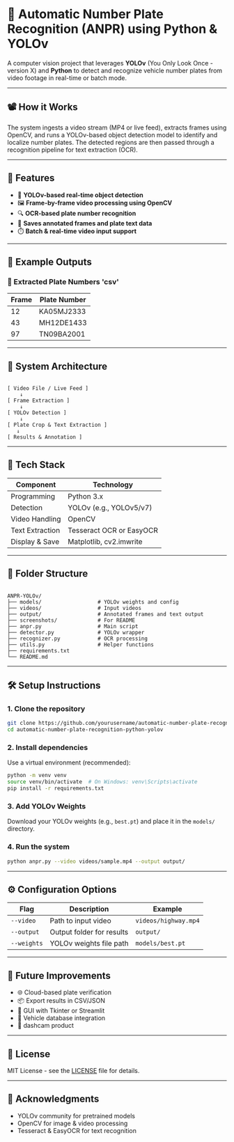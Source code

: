 
# 🚗 Automatic Number Plate Recognition (ANPR) using Python & YOLOv

A computer vision project that leverages **YOLOv** (You Only Look Once - version X) and **Python** to detect and recognize vehicle number plates from video footage in real-time or batch mode.

---

## 📽️ How it Works

The system ingests a video stream (MP4 or live feed), extracts frames using OpenCV, and runs a YOLOv-based object detection model to identify and localize number plates. The detected regions are then passed through a recognition pipeline for text extraction (OCR).

---

## 🎯 Features

- 🧠 **YOLOv-based real-time object detection**
- 🖼️ **Frame-by-frame video processing using OpenCV**
- 🔍 **OCR-based plate number recognition**
- 📂 **Saves annotated frames and plate text data**
- ⏱️ **Batch & real-time video input support**

---

## 📸 Example Outputs


### 📝 Extracted Plate Numbers  'csv'
| Frame | Plate Number |
|-------|--------------|
| 12    | KA05MJ2333   |
| 43    | MH12DE1433   |
| 97    | TN09BA2001   |

---

## 🧱 System Architecture

```

[ Video File / Live Feed ]
    ↓
[ Frame Extraction ]
    ↓
[ YOLOv Detection ]
    ↓
[ Plate Crop & Text Extraction ]
   ↓
[ Results & Annotation ]

```

---

## 🧰 Tech Stack

| Component       | Technology      |
|----------------|-----------------|
| Programming    | Python 3.x       |
| Detection      | YOLOv (e.g., YOLOv5/v7) |
| Video Handling | OpenCV           |
| Text Extraction| Tesseract OCR or EasyOCR |
| Display & Save | Matplotlib, cv2.imwrite |

---

## 📁 Folder Structure

```

ANPR-YOLOv/
├── models/                  # YOLOv weights and config
├── videos/                  # Input videos
├── output/                  # Annotated frames and text output
├── screenshots/             # For README
├── anpr.py                  # Main script
├── detector.py              # YOLOv wrapper
├── recognizer.py            # OCR processing
├── utils.py                 # Helper functions
├── requirements.txt
└── README.md

````

---

## 🛠️ Setup Instructions

### 1. Clone the repository

```bash
git clone https://github.com/yourusername/automatic-number-plate-recognition-python-yolov.git
cd automatic-number-plate-recognition-python-yolov
````

### 2. Install dependencies

Use a virtual environment (recommended):

```bash
python -m venv venv
source venv/bin/activate  # On Windows: venv\Scripts\activate
pip install -r requirements.txt
```

### 3. Add YOLOv Weights

Download your YOLOv weights (e.g., `best.pt`) and place it in the `models/` directory.

### 4. Run the system

```bash
python anpr.py --video videos/sample.mp4 --output output/
```

---

## ⚙️ Configuration Options

| Flag        | Description                | Example              |
| ----------- | -------------------------- | -------------------- |
| `--video`   | Path to input video        | `videos/highway.mp4` |
| `--output`  | Output folder for results  | `output/`            |
| `--weights` | YOLOv weights file path    | `models/best.pt`     |


---

## 🚀 Future Improvements

* 🌐 Cloud-based plate verification
* 📦 Export results in CSV/JSON
* 🧪 GUI with Tkinter or Streamlit
* 🔐 Vehicle database integration
* 🧠 dashcam product

---

## 📃 License

MIT License - see the [LICENSE](LICENSE) file for details.

---

## 🙌 Acknowledgments

* YOLOv community for pretrained models
* OpenCV for image & video processing
* Tesseract & EasyOCR for text recognition

